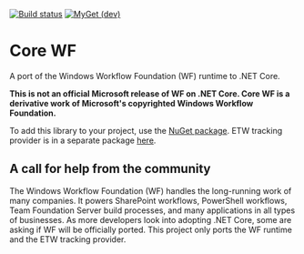 [![Build status](https://uipath.visualstudio.com/Core%20WF/_apis/build/status/CI)](https://uipath.visualstudio.com/Core%20WF/_build/latest?definitionId=318)
[![MyGet (dev)](https://img.shields.io/badge/CoreWf-MyGet-brightgreen.svg)](https://www.myget.org/feed/uipath-dev/package/nuget/System.Activities)
# Core WF
A port of the Windows Workflow Foundation (WF) runtime to .NET Core.

__This is not an official Microsoft release of WF on .NET Core. Core WF is a derivative work of Microsoft's copyrighted Windows Workflow Foundation.__

To add this library to your project, use the [NuGet package](https://www.myget.org/feed/uipath-dev/package/nuget/System.Activities).
ETW tracking provider is in a separate package [here](https://www.nuget.org/packages/CoreWf.EtwTracking/).

## A call for help from the community

The Windows Workflow Foundation (WF) handles the long-running work of many companies. It 
powers SharePoint workflows, PowerShell workflows, Team Foundation Server build 
processes, and many applications in all types of businesses. As more developers look into
adopting .NET Core, some are asking if WF will be officially ported. This project only 
ports the WF runtime and the ETW tracking provider.
